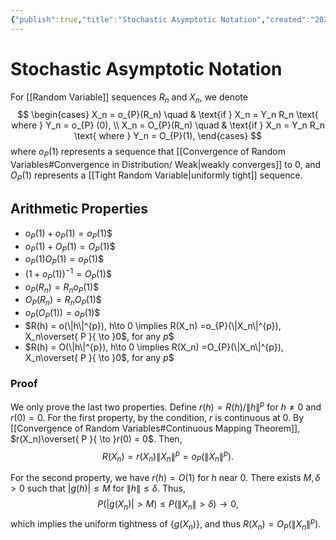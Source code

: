 ```yaml
---
{"publish":true,"title":"Stochastic Asymptotic Notation","created":"2024-12-17T15:39:07","modified":"2024-12-17T15:54:21","cssclasses":"","state":"done","sup":["[[Probability Theory]]"],"aliases":null,"type":"note","related":["[[Asymptotic Notation]]"]}
---
```



# Stochastic Asymptotic Notation

For [[Random Variable]] sequences $R_n$ and $X_n$, we denote
$$
\begin{cases}
X_n = o_{P}(R_n) \quad & \text{if } X_n = Y_n R_n \text{ where } Y_n = o_{P} (0), \\
X_n = O_{P}(R_n) \quad & \text{if } X_n = Y_n R_n \text{ where } Y_n = O_{P}(1),
\end{cases}
$$
where $o_{P}(1)$ represents a sequence that [[Convergence of Random Variables#Convergence in Distribution/ Weak\|weakly converges]] to 0, and $O_{P}(1)$ represents a [[Tight Random Variable\|uniformly tight]] sequence.

## Arithmetic Properties

- $o_{P}(1)+ o_{P}(1) = o_{P}(1)$$
- $o_{P}(1)+ O_{P}(1) = O_{P}(1)$$
- $o_{P}(1)O_{P}(1) = o_{P}(1)$$
- $(1+o_{P}(1))^{-1} = O_{P}(1)$$
- $o_{P}(R_n) = R_no_{P}(1)$$
- $O_{P}(R_n) = R_nO_{P}(1)$$
- $o_{P}(O_{P}(1)) = o_{P}(1)$$
- $R(h) = o(\|h\|^{p}), h\to 0 \implies R(X_n) =o_{P}(\|X_n\|^{p}), X_n\overset{ P }{ \to }0$, for any $p$$
- $R(h) = O(\|h\|^{p}), h\to 0 \implies R(X_n) =O_{P}(\|X_n\|^{p}), X_n\overset{ P }{ \to }0$, for any $p$$

### Proof

We only prove the last two properties.
Define $r(h) = R(h) /\|h\|^{p}$ for $h\ne 0$ and $r(0) = 0$.
For the first property, by the condition, $r$ is continuous at $0$. By [[Convergence of Random Variables#Continuous Mapping Theorem]], $r(X_n)\overset{ P }{ \to }r(0) = 0$. Then,
$$
R(X_n) = r(X_n) \|X_n\|^{p} = o_{P}(\|X_n\|^{p}).
$$

For the second property, we have $r(h) = O(1)$ for $h$ near 0. There exists $M,\delta >0$ such that $|g(h)| \le M$ for $\|h\|\le \delta$. Thus,
$$
P(|g(X_n)|>M) \le P(\|X_n\|>\delta) \to 0,
$$
which implies the uniform tightness of $\{ g(X_n) \}$, and thus $R(X_n) = O_{P}(\|X_n\|^{p})$.
